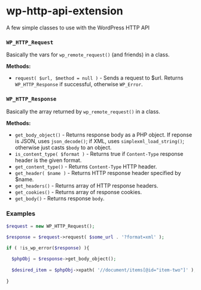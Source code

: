 wp-http-api-extension
=====================

A few simple classes to use with the WordPress HTTP API


### `WP_HTTP_Request`

Basically the vars for `wp_remote_request()` (and friends) in a class.

**Methods:**

 * `request( $url, $method = null )` - Sends a request to $url. Returns `WP_HTTP_Response` if successful, otherwise `WP_Error`.


### `WP_HTTP_Response`

Basically the array returned by `wp_remote_request()` in a class.

**Methods:**
 
 * `get_body_object()` - Returns response body as a PHP object. If reponse is JSON, uses `json_decode()`; if XML, uses `simplexml_load_string()`; otherwise just casts `$body` to an object.
 * `is_content_type( $format )` - Returns true if `Content-Type` response header is the given format.
 * `get_content_type()` - Returns `Content-Type` HTTP header.
 * `get_header( $name )` - Returns HTTP response header specified by $name.
 * `get_headers()` - Returns array of HTTP response headers.
 * `get_cookies()` - Returns array of response cookies.
 * `get_body()` - Returns response `body`.
 


### Examples

```php
$request = new WP_HTTP_Request();

$response = $request->request( $some_url . '?format=xml' );

if ( !is_wp_error($response) ){
  
  $phpObj = $response->get_body_object();
  
  $desired_item = $phpObj->xpath( '//document/items[@id="item-two"]' );
  
}
